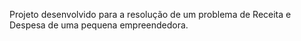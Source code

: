 Projeto desenvolvido para a resolução de um problema de Receita e Despesa de uma pequena empreendedora.
